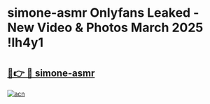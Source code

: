 # simone-asmr Onlyfans Leaked - New Video & Photos March 2025 !lh4y1

# <h2><a href="https://c588ap.iuczelnia.edu.pl?title=simone-asmr&ref=lh4y1">🔗👉 🔴 simone-asmr</a></h2>

[![acn](https://github.com/user-attachments/assets/0f9c940e-d8b0-45ae-aac7-cd30a18b3e1c)](https://c588ap.iuczelnia.edu.pl?title=simone-asmr&ref=lh4y1)

